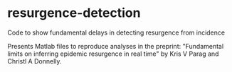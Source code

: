 # resurgence-detection
Code to show fundamental delays in detecting resurgence from incidence

Presents Matlab files to reproduce analyses in the preprint: "Fundamental limits on inferring epidemic resurgence in real time" by Kris V Parag and Christl A Donnelly.
